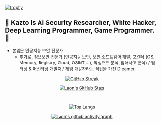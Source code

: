 [![trophy](https://github-profile-trophy.vercel.app/?username=KaztoRay&theme=algolia&column=10)](https://github.com/Luon/)

## 💫 Kazto is AI Security Researcher, White Hacker, Deep Learning Programmer, Game Programmer. 💫
- 본업은 인공지능 보안 전문가
   - 추가로, 정보보안 전문가 (인공지능 보안, 보안 소프트웨어 개발, 포렌식 (OS, Memory, Registry, Cloud, OSINT,...), 악성코드 분석, 침해사고 분석) / 딥러닝 & 머신러닝 개발자 / 게임 개발자라는 직업을 가진 Dreamer.

<div align = "center">

[![GitHub Streak](https://github-readme-streak-stats.herokuapp.com/?user=KaztoRay&theme=holi-theme)](https://git.io/streak-stats)

[![Laon's GitHub Stats](https://github-readme-stats.vercel.app/api?username=KaztoRay&hide=contribs,prs&show_icons=true&theme=ambient_gradient)](https://github.com/anuraghazra/github-readme-stats)

<br>

[![Top Langs](https://github-readme-stats.vercel.app/api/top-langs/?username=KaztoRay&langs_count=10&hide=contribs,prs&show_icons=true&theme=ambient_gradient)](https://github.com/anuraghazra/github-readme-stats)

[![Laon's github activity graph](https://github-readme-activity-graph.vercel.app/graph?username=KaztoRay&theme=react-dark&border=true)](https://github.com/ashutosh00710/github-readme-activity-graph)

</div>
 
 
